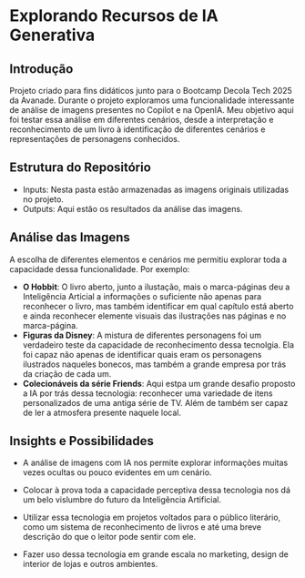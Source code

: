 # Explorando Recursos de IA Generativa

## Introdução
Projeto criado para fins didáticos junto para o Bootcamp Decola Tech 2025 da Avanade. Durante o projeto exploramos uma funcionalidade interessante de análise de imagens presentes no Copilot e na OpenIA. Meu objetivo aqui foi testar essa análise em diferentes cenários, desde a interpretação e reconhecimento de um livro à identificação de diferentes cenários e representações de personagens conhecidos.
  
## Estrutura do Repositório

- Inputs: Nesta pasta estão armazenadas as imagens originais utilizadas no projeto.
- Outputs: Aqui estão os resultados da análise das imagens.

## Análise das Imagens
A escolha de diferentes elementos e cenários me permitiu explorar toda a capacidade dessa funcionalidade. Por exemplo:

- **O Hobbit**: O livro aberto, junto a ilustação, mais o marca-páginas deu a Inteligência Articial a informações o suficiente não apenas para reconhecer o livro, mas também identificar em qual capítulo está aberto e ainda reconhecer elemente visuais das ilustrações nas páginas e no marca-página.
- **Figuras da Disney**: A mistura de diferentes personagens foi um verdadeiro teste da capacidade de reconhecimento dessa tecnolgia. Ela foi capaz não apenas de identificar quais eram os personagens ilustrados naqueles bonecos, mas também a grande empresa por trás da criação de cada um.
- **Colecionáveis da série Friends**: Aqui estpa um grande desafio proposto a IA por trás dessa tecnologia: reconhecer uma variedade de itens personalizados de uma antiga série de TV. Além de também ser capaz de ler a atmosfera presente naquele local.

## Insights e Possibilidades
- A análise de imagens com IA nos permite explorar informações muitas vezes ocultas ou pouco evidentes em um cenário.
- Colocar à prova toda a capacidade perceptiva dessa tecnologia nos dá um belo vislumbre do futuro da Inteligência Artificial.

- Utilizar essa tecnologia em projetos voltados para o público literário, como um sistema de reconhecimento de livros e até uma breve descrição do que o leitor pode sentir com ele.
- Fazer uso dessa tecnologia em grande escala no marketing, design de interior de lojas e outros ambientes.
